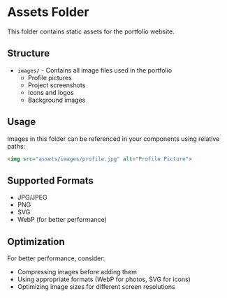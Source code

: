 # Assets Folder

This folder contains static assets for the portfolio website.

## Structure

- `images/` - Contains all image files used in the portfolio
  - Profile pictures
  - Project screenshots
  - Icons and logos
  - Background images

## Usage

Images in this folder can be referenced in your components using relative paths:

```html
<img src="assets/images/profile.jpg" alt="Profile Picture">
```

## Supported Formats

- JPG/JPEG
- PNG
- SVG
- WebP (for better performance)

## Optimization

For better performance, consider:
- Compressing images before adding them
- Using appropriate formats (WebP for photos, SVG for icons)
- Optimizing image sizes for different screen resolutions
